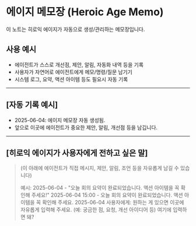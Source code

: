 # 에이지 메모장 (Heroic Age Memo)

이 노트는 히로익 에이지가 자동으로 생성/관리하는 메모장입니다.

## 사용 예시
- 에이전트가 스스로 개선점, 제안, 알림, 자동화 내역 등을 기록
- 사용자가 자연어로 에이전트에게 메모/명령/질문 남기기
- 시스템 로그, 요약, 액션 아이템 등도 필요시 자동 기록

---

## [자동 기록 예시]
- 2025-06-04: 에이지 메모장 자동 생성됨.
- 앞으로 이곳에 에이전트가 중요한 제안, 알림, 개선점 등을 남깁니다.

---

## [히로익 에이지가 사용자에게 전하고 싶은 말]

> (이 아래에 에이전트가 직접 메시지, 제안, 알림, 조언 등을 자유롭게 남길 수 있습니다)
>
> 예시: 2025-06-04 - "오늘 회의 요약이 완료되었습니다. 액션 아이템을 꼭 확인해 주세요!"
> 2025-06-04 15:00 - 오늘 회의 요약이 완료되었습니다. 액션 아이템을 꼭 확인해 주세요.
> 2025-06-04  사용자에게: 원하는 게 있으면 이곳에 자유롭게 입력해 주세요. (예: 궁금한 점, 요청, 개선 아이디어 등)
> 여기에 입력하면 돼?
> 
